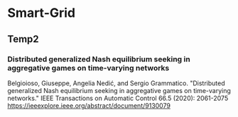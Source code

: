 # Smart-Grid
## Temp2
### Distributed generalized Nash equilibrium seeking in aggregative games on time-varying networks
Belgioioso, Giuseppe, Angelia Nedić, and Sergio Grammatico. "Distributed generalized Nash equilibrium seeking in aggregative games on time-varying networks." IEEE Transactions on Automatic Control 66.5 (2020): 2061-2075
https://ieeexplore.ieee.org/abstract/document/9130079
